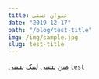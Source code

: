 ```yaml
---
title: عنوان تستی
date: "2019-12-17"
path: "/blog/test-title"
img: /img/sample.jpg
slug: test-title
---
```


متن تستی
[لینک تستی](www.mohsenshabanian.com)
`test`
